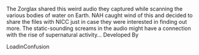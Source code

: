 The Zorglax shared this weird audio they captured while scanning the various bodies of water on Earth. NAH caught wind of this and decided to share the files with NICC just in case they were interested in finding out more. The static-sounding screams in the audio might have a connection with the rise of supernatural activity...
Developed By

LoadinConfusion
